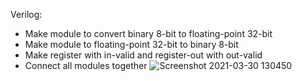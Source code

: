 Verilog:
 - Make module to convert binary 8-bit to floating-point 32-bit
 - Make module to floating-point 32-bit to binary 8-bit
 - Make register with in-valid and register-out with out-valid
 - Connect all modules together
![Screenshot 2021-03-30 130450](https://user-images.githubusercontent.com/80802875/112941308-8df93080-9158-11eb-993b-84f7266f6dec.png)

